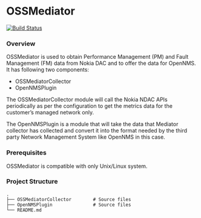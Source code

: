 # OSSMediator

[![Build Status](https://travis-ci.org/nokia/OSSMediator.svg?branch=master)](https://travis-ci.org/nokia/OSSMediator)

### Overview

OSSMediator is used to obtain Performance Management (PM) and Fault Management (FM) data from Nokia DAC and to offer the data for OpenNMS.  
It has following two components:
- OSSMediatorCollector
- OpenNMSPlugin

The OSSMediatorCollector module will call the Nokia NDAC APIs periodically as per the configuration to get the metrics data for the customer’s managed network only.  

The OpenNMSPlugin is a module that will take the data that Mediator collector has collected and convert it into the format needed by the third party Network Management System like OpenNMS in this case.

### Prerequisites

OSSMediator is compatible with only Unix/Linux system.

### Project Structure

    .  
    ├── OSSMediatorCollector        # Source files  
    ├── OpenNMSPlugin               # Source files
    └── README.md  
